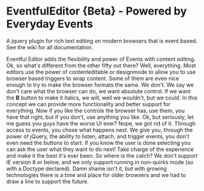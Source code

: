 EventfulEditor {Beta} - Powered by Everyday Events
=====================

A jquery plugin for rich text editing on modern browsers that is event based. See the wiki for all documentation.

Eventful Editor adds the flexibility and power of Events with content editing. Ok, so what's different from the other fifty out there? Well, everything. Most editors use the power of contenteditable or designmode to allow you to use browser based triggers to wrap content. Some of them are even nice enough to try to make the browser formats the same. We don't. We say we don't care what the browser can do, we want absolute control. If we want the **B** button to make it italics, we will, well we wouldn't, but we could. In this concept we can provide more functionality and better support for everything. Now if you like the controls the browser has, use them, you have that right, but if you don't, use anything you like. Ok, but seriously, let me guess you guys have the worse UI ever? Nope, we got rid of it. Through access to events, you chose what happens next. We give you, through the power of jQuery, the ability to listen, attach, and trigger events, you don't even need the buttons to start. If you know the user is done selecting you can ask the user what they want to do next! Take charge of the experience and make it the best it's ever been. So where is the catch? We don't support IE version 8 or below, and we only support running in non-quirks mode (so with a Doctype declared). Damn shame isn't it, but with growing technologies there is a time and place for older browsers and we had to draw a line to support the future.
